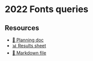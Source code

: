 # 2022 Fonts queries

<!--
  This directory contains all of the 2022 Fonts chapter queries.

  Each query should have a corresponding `metric_name.sql` file.
  Note that readers are linked to this directory, so try to make the SQL file names descriptive for easy browsing.

  Analysts: if helpful, you can use this README to give additional info about the queries.
-->

## Resources

- [📄 Planning doc][~google-doc]
- [📊 Results sheet][~google-sheets]
- [📝 Markdown file][~chapter-markdown]

[~google-doc]: https://docs.google.com/document/d/148AtE9qzz4JZB3fyoimUJavmBRrbrFtJjm49xzloj-A/edit?usp=sharing
[~google-sheets]: https://docs.google.com/spreadsheets/d/1A1XwuGa1DkqNLaF-lSXz4ndxO9G6SfACHwUvvywHgbQ/edit?usp=sharing
[~chapter-markdown]: https://github.com/HTTPArchive/almanac.httparchive.org/tree/main/src/content/en/2022/fonts.md